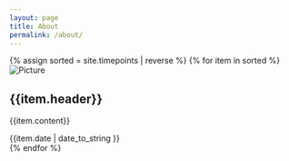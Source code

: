 ```yaml
---
layout: page
title: About
permalink: /about/
---
```


<style>

color-pallete {
    color-blue: #0086B3;
    color-green: #008080;
    color-white: #E9ECEF;
    color-red: #BD4147;
    color-blue2: #007BFF;
}

</style>


<div id="wrapper-tmline">
<section id="cd-timeline" class="cd-container">
  {% assign sorted = site.timepoints | reverse %}
  {% for item in sorted %}
    <div class="cd-timeline-block">
      <div class="cd-timeline-img {{item.icon}}">
        <img src="/assets/img/{{item.icon}}.svg" alt="Picture">
      </div> <!-- cd-timeline-img -->
      <div class="cd-timeline-content">
        <h2>{{item.header}}</h2>
        <p>{{item.content}}</p>
        <span class="cd-date">{{item.date | date_to_string }}</span>
      </div> <!-- cd-timeline-content -->
    </div> <!-- cd-timeline-block -->
  {% endfor %}
</section> <!-- cd-timeline -->

</div>
